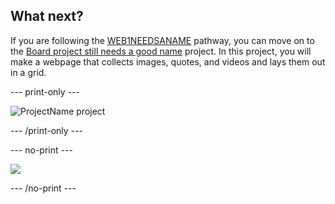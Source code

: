 ## What next?

If you are following the [WEB1NEEDSANAME](https://projects.raspberrypi.org/en/raspberrypi/pathway-name) pathway, you can move on to the [Board project still needs a good name](https://projects.raspberrypi.org/en/projects/my_board) project. In this project, you will make a webpage that collects images, quotes, and videos and lays them out in a grid. 

--- print-only ---

![ProjectName project](images/next_project.png)

--- /print-only ---

--- no-print ---

<a href="https://philhar.trinket.io/sites/project_4" target="_blank"><img src="images/page_preview.png"></a>

--- /no-print ---
